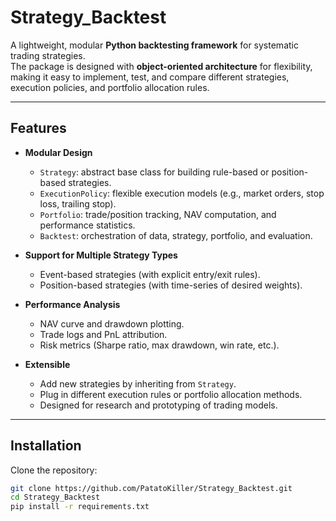 # Strategy_Backtest

A lightweight, modular **Python backtesting framework** for systematic trading strategies.  
The package is designed with **object-oriented architecture** for flexibility, making it easy to implement, test, and compare different strategies, execution policies, and portfolio allocation rules.

---

## Features

- **Modular Design**  
  - `Strategy`: abstract base class for building rule-based or position-based strategies.  
  - `ExecutionPolicy`: flexible execution models (e.g., market orders, stop loss, trailing stop).  
  - `Portfolio`: trade/position tracking, NAV computation, and performance statistics.  
  - `Backtest`: orchestration of data, strategy, portfolio, and evaluation.  

- **Support for Multiple Strategy Types**  
  - Event-based strategies (with explicit entry/exit rules).  
  - Position-based strategies (with time-series of desired weights).  

- **Performance Analysis**  
  - NAV curve and drawdown plotting.  
  - Trade logs and PnL attribution.  
  - Risk metrics (Sharpe ratio, max drawdown, win rate, etc.).

- **Extensible**  
  - Add new strategies by inheriting from `Strategy`.  
  - Plug in different execution rules or portfolio allocation methods.  
  - Designed for research and prototyping of trading models.

---

## Installation

Clone the repository:

```bash
git clone https://github.com/PatatoKiller/Strategy_Backtest.git
cd Strategy_Backtest
pip install -r requirements.txt